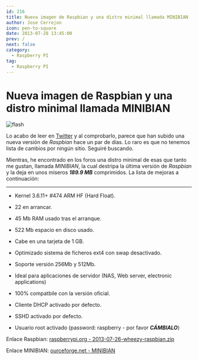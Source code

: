 ```yaml
---
id: 216
title: Nueva imagen de Raspbian y una distro minimal llamada MINIBIAN
author: Jose Cerrejon
icon: pen-to-square
date: 2013-07-28 13:45:00
prev: /
next: false
category:
  - Raspberry PI
tag:
  - Raspberry PI
---
```


# Nueva imagen de Raspbian y una distro minimal llamada MINIBIAN

![flash](/images/raspflash.jpg)

Lo acabo de leer en [Twitter](https://twitter.com/rpispy/status/361392771262713856) y al comprobarlo, parece que han subido una nueva versión de *Raspbian* hace un par de días. Lo raro es que no tenemos lista de cambios por ningún sitio. Seguiré buscando. 

Mientras, he encontrado en los foros una distro minimal de esas que tanto me gustan, llamada *MINIBIAN*, la cual destripa la última versión de *Raspbian* y la deja en unos míseros ***189.9 MB*** comprimidos. La lista de mejoras a continuación:

- - -

* Kernel 3.6.11+ #474 ARM HF (Hard Float).

* 22 en arrancar.

* 45 Mb RAM usado tras el arranque.

* 522 Mb espacio en disco usado.

* Cabe en una tarjeta de 1 GB.

* Optimizado sistema de ficheros ext4 con swap desactivado.

* Soporte versión 256Mb y 512Mb.

* Ideal para aplicaciones de servidor (NAS, Web server, electronic applications)

* 100% compatbile con la versión oficial.

* Cliente DHCP activado por defecto.

* SSHD activado por defecto.

* Usuario root activado (password: raspberry - por favor ***CÁMBIALO***)

Enlace Raspbian: [raspberrypi.org - 2013-07-26-wheezy-raspbian.zip](http://www.raspberrypi.org/downloads)

Enlace MINIBIAN: [ourceforge.net - MINIBIAN](http://sourceforge.net/projects/minibian/files/?source=navbar)